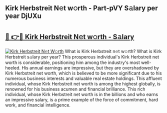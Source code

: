 ## Kirk Herbstreit N𝚎t w𝚘rth - Part-pVY S𝚊lary per year DjUXu

# <h2><a href="http://gc2fq12.nevu.top/?p=Kirk+Herbstreit">🔗 👉🔴 Kirk Herbstreit N𝚎t w𝚘rth - S𝚊lary</a></h2>

[![Kirk Herbstreit N𝚎t W𝚘rth](https://i.imgur.com/Oavwk0R.jpeg)](http://gc2fq12.nevu.top/?p=Kirk+Herbstreit)
What is Kirk Herbstreit n𝚎t w𝚘rth? What is Kirk Herbstreit s𝚊lary per year?
This prosperous individual's Kirk Herbstreit net worth is considerable, positioning him among the industry's most well-heeled. His annual earnings are impressive, but they are overshadowed by Kirk Herbstreit net worth, which is believed to be more significant due to his numerous business interests and valuable real estate holdings. This affluent individual, whose Kirk Herbstreit net worth is among the highest globally, is renowned for his business acumen and financial brilliance. This rich individual, whose Kirk Herbstreit net worth is in the billions and who earns an impressive salary, is a prime example of the force of commitment, hard work, and financial intelligence.
